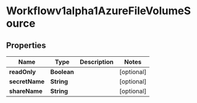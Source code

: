 

# Workflowv1alpha1AzureFileVolumeSource

## Properties

Name | Type | Description | Notes
------------ | ------------- | ------------- | -------------
**readOnly** | **Boolean** |  |  [optional]
**secretName** | **String** |  |  [optional]
**shareName** | **String** |  |  [optional]




